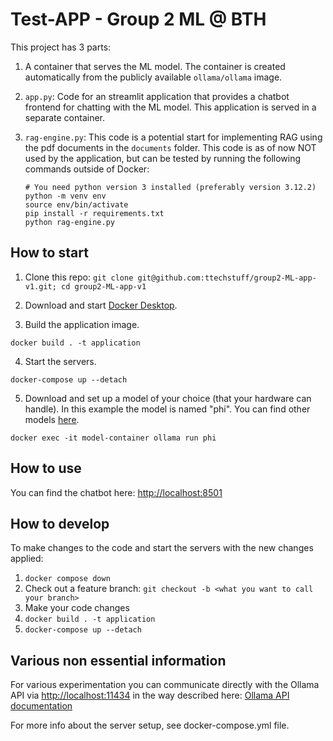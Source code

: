 # Test-APP - Group 2 ML @ BTH 

This project has 3 parts:
1. A container that serves the ML model. The container is created automatically from the publicly available ```ollama/ollama``` image.
2. ```app.py```: Code for an streamlit application that provides a chatbot frontend for chatting with the ML model. This application is served in a separate container.
3. ```rag-engine.py```: This code is a potential start for implementing RAG using the pdf documents in the ```documents``` folder. This code is as of now NOT used by the application, but can be tested by running the following commands outside of Docker:

    ```
    # You need python version 3 installed (preferably version 3.12.2)
    python -m venv env
    source env/bin/activate
    pip install -r requirements.txt
    python rag-engine.py
    ```


## How to start

1. Clone this repo: ```git clone git@github.com:ttechstuff/group2-ML-app-v1.git; cd group2-ML-app-v1```

2. Download and start [Docker Desktop](https://www.docker.com/products/docker-desktop/).

3. Build the application image.

```
docker build . -t application
```

4. Start the servers.

```
docker-compose up --detach
```

5. Download and set up a model of your choice (that your hardware can handle). In this example the model is named "phi". You can find other models [here](https://ollama.com/library).

```
docker exec -it model-container ollama run phi
```

## How to use

You can find the chatbot here: [http://localhost:8501](http://localhost:8501)

## How to develop

To make changes to the code and start the servers with the new changes applied:
1. ```docker compose down```
2. Check out a feature branch: ```git checkout -b <what you want to call your branch>```
3. Make your code changes
4. ```docker build . -t application```
5. ```docker-compose up --detach```

## Various non essential information
For various experimentation you can communicate directly with the Ollama API via [http://localhost:11434](http://localhost:11434) in the way described here: [Ollama API documentation](https://github.com/ollama/ollama/blob/main/docs/api.md)

For more info about the server setup, see docker-compose.yml file.
